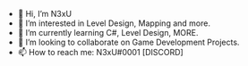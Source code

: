 - 👋 Hi, I’m N3xU
- 👀 I’m interested in Level Design, Mapping and more.
- 🌱 I’m currently learning C#, Level Design, MORE.
- 💞️ I’m looking to collaborate on Game Development Projects.
- 📫 How to reach me: N3xU#0001 [DISCORD]
